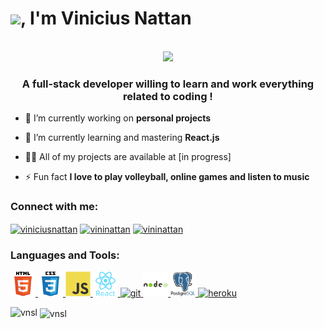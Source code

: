 <h1><img src="https://media.giphy.com/media/MeJgB3yMMwIaHmKD4z/giphy.gif" width="10%" />, I'm Vinicius Nattan </h1>

<h2 align="center"><img align="center" src="https://media.giphy.com/media/l4FGjdn5AJxRcAjVC/giphy.gif" /></h2>
<h3 align="center">A full-stack developer willing to learn and work everything related to coding !</h3>

- 🔭 I’m currently working on **personal projects**

- 🌱 I’m currently learning and mastering **React.js**

- 👨‍💻 All of my projects are available at [in progress]

- ⚡ Fun fact **I love to play volleyball, online games and listen to music**

<h3 align="left">Connect with me:</h3>
<p align="left">
<a href="https://linkedin.com/in/viniciusnattan" target="blank"><img align="center" src="https://raw.githubusercontent.com/rahuldkjain/github-profile-readme-generator/master/src/images/icons/Social/linked-in-alt.svg" alt="viniciusnattan" height="30" width="40" /></a>
<a href="https://instagram.com/vininattan" target="blank"><img align="center" src="https://raw.githubusercontent.com/rahuldkjain/github-profile-readme-generator/master/src/images/icons/Social/instagram.svg" alt="vininattan" height="30" width="40" /></a>
<a href="https://github.com/vnsl" target="blank"><img align="center" src="https://raw.githubusercontent.com/rahuldkjain/github-profile-readme-generator/master/src/images/icons/Social/github.svg" alt="vininattan" height="30" width="40" /></a>
</p>

<h3 align="left">Languages and Tools:</h3>
<p align="left"> <a href="https://www.w3schools.com/css/" target="_blank">
<img src="https://raw.githubusercontent.com/devicons/devicon/master/icons/html5/html5-original-wordmark.svg" alt="html5" width="40" height="40"/> </a> <a href="https://developer.mozilla.org/en-US/docs/Web/JavaScript" target="_blank">
<img src="https://raw.githubusercontent.com/devicons/devicon/master/icons/css3/css3-original-wordmark.svg" alt="css3" width="40" height="40"/> </a> <a href="https://git-scm.com/" target="_blank"> 
<img src="https://raw.githubusercontent.com/devicons/devicon/master/icons/javascript/javascript-original.svg" alt="javascript" width="40" height="40"/> </a> <a href="https://nodejs.org" target="_blank">
<img src="https://raw.githubusercontent.com/devicons/devicon/master/icons/react/react-original-wordmark.svg" alt="react" width="40" height="40"/>
<img src="https://www.vectorlogo.zone/logos/git-scm/git-scm-icon.svg" alt="git" width="40" height="40"/> </a> <a href="https://heroku.com" target="_blank">   
<img src="https://raw.githubusercontent.com/devicons/devicon/master/icons/nodejs/nodejs-original-wordmark.svg" alt="nodejs" width="40" height="40"/> </a> <a href="https://www.postgresql.org" target="_blank"> 
<img src="https://raw.githubusercontent.com/devicons/devicon/master/icons/postgresql/postgresql-original-wordmark.svg" alt="postgresql" width="40" height="40"/> </a> <a href="https://reactjs.org/" target="_blank"> 
<img src="https://www.vectorlogo.zone/logos/heroku/heroku-icon.svg" alt="heroku" width="40" height="40"/> </a> <a href="https://www.w3.org/html/" target="_blank"> 
 </a> </p>

<p><img align="left" src="https://github-readme-stats.vercel.app/api/top-langs?username=vnsl&show_icons=true&locale=en&layout=compact" alt="vnsl" /></p>
<p>&nbsp;<img align="center" src="https://github-readme-stats.vercel.app/api?username=vnsl&show_icons=true&locale=en" alt="vnsl" /></p>


